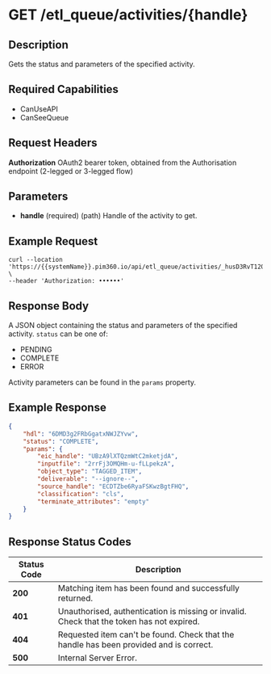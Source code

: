 # GET /etl_queue/activities/{handle}

## Description
Gets the status and parameters of the specified activity.

## Required Capabilities
* CanUseAPI
* CanSeeQueue

## Request Headers

**Authorization** OAuth2 bearer token, obtained from the Authorisation endpoint (2-legged or 3-legged flow)

## Parameters
* **handle** (required) (path) Handle of the activity to get.


## Example Request
```
curl --location 'https://{{systemName}}.pim360.io/api/etl_queue/activities/_husD3RvT12QMTE7bYe10g' \
--header 'Authorization: ••••••'
```

## Response Body
A JSON object containing the status and parameters of the specified activity. `status` can be one of:
* PENDING
* COMPLETE
* ERROR

Activity parameters can be found in the `params` property.

## Example Response
``` JSON
{
    "hdl": "6DMD3g2FRbGgatxNWJZYvw",
    "status": "COMPLETE",
    "params": {
        "eic_handle": "UBzA9lXTQzmWtC2mketjdA",
        "inputfile": "2rrFj3OMQHm-u-fLLpekzA",
        "object_type": "TAGGED_ITEM",
        "deliverable": "--ignore--",
        "source_handle": "ECDTZbe6RyaFSKwzBgtFHQ",
        "classification": "cls",
        "terminate_attributes": "empty"
    }
}
```

## Response Status Codes
| Status Code | Description |
| -------- | ------- |
|**200**| Matching item has been found and successfully returned.|
|**401**| Unauthorised, authentication is missing or invalid. Check that the token has not expired.|
|**404**| Requested item can't be found. Check that the handle has been provided and is correct.|
|**500**| Internal Server Error.|


